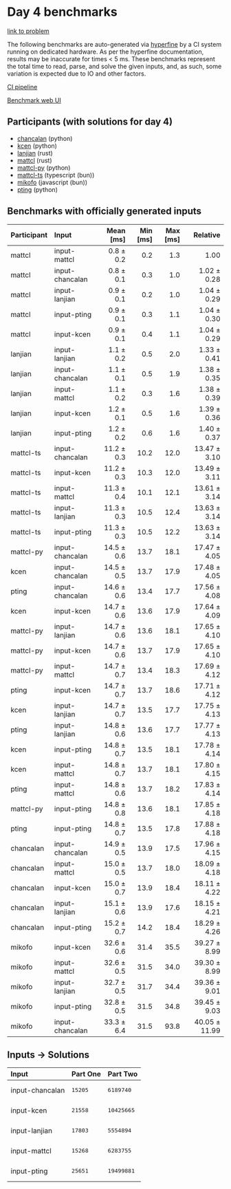 # Day 4 benchmarks

[link to problem](https://adventofcode.com/2023/day/4)

The following benchmarks are auto-generated via
[hyperfine](https://github.com/sharkdp/hyperfine) by a CI system running on
dedicated hardware. As per the hyperfine documentation, results may be
inaccurate for times < 5 ms. These benchmarks represent the total time to read,
parse, and solve the given inputs, and, as such, some variation is expected due
to IO and other factors.

[CI pipeline](http://ci.papercode.net:8080/teams/main/pipelines/aoc2023)

[Benchmark web UI](https://aoc.ancalagon.black)


## Participants (with solutions for day 4)

- [chancalan](https://github.com/chancalan/aoc2023) (python)
- [kcen](https://github.com/kcen/aoc2023) (python)
- [lanjian](https://github.com/lanjian/aoc-2023) (rust)
- [mattcl](https://github.com/mattcl/aoc2023) (rust)
- [mattcl-py](https://github.com/mattcl/aoc2023-py) (python)
- [mattcl-ts](https://github.com/mattcl/aoc2023-js) (typescript (bun))
- [mikofo](https://github.com/mikofo/advent-of-code-2023) (javascript (bun))
- [pting](https://github.com/pting/aoc2023) (python)


## Benchmarks with officially generated inputs

| Participant | Input | Mean [ms] | Min [ms] | Max [ms] | Relative |
|:---|:---|---:|---:|---:|---:|
| mattcl | input-mattcl | 0.8 ± 0.2 | 0.2 | 1.3 | 1.00 |
| mattcl | input-chancalan | 0.8 ± 0.1 | 0.3 | 1.0 | 1.02 ± 0.28 |
| mattcl | input-lanjian | 0.9 ± 0.1 | 0.2 | 1.0 | 1.04 ± 0.29 |
| mattcl | input-pting | 0.9 ± 0.1 | 0.3 | 1.1 | 1.04 ± 0.30 |
| mattcl | input-kcen | 0.9 ± 0.1 | 0.4 | 1.1 | 1.04 ± 0.29 |
| lanjian | input-lanjian | 1.1 ± 0.2 | 0.5 | 2.0 | 1.33 ± 0.41 |
| lanjian | input-chancalan | 1.1 ± 0.1 | 0.5 | 1.9 | 1.38 ± 0.35 |
| lanjian | input-mattcl | 1.1 ± 0.2 | 0.3 | 1.6 | 1.38 ± 0.39 |
| lanjian | input-kcen | 1.2 ± 0.1 | 0.5 | 1.6 | 1.39 ± 0.36 |
| lanjian | input-pting | 1.2 ± 0.2 | 0.6 | 1.6 | 1.40 ± 0.37 |
| mattcl-ts | input-chancalan | 11.2 ± 0.3 | 10.2 | 12.0 | 13.47 ± 3.10 |
| mattcl-ts | input-kcen | 11.2 ± 0.3 | 10.3 | 12.0 | 13.49 ± 3.11 |
| mattcl-ts | input-mattcl | 11.3 ± 0.4 | 10.1 | 12.1 | 13.61 ± 3.14 |
| mattcl-ts | input-lanjian | 11.3 ± 0.3 | 10.5 | 12.4 | 13.63 ± 3.14 |
| mattcl-ts | input-pting | 11.3 ± 0.3 | 10.5 | 12.2 | 13.63 ± 3.14 |
| mattcl-py | input-chancalan | 14.5 ± 0.6 | 13.7 | 18.1 | 17.47 ± 4.05 |
| kcen | input-chancalan | 14.5 ± 0.5 | 13.7 | 17.9 | 17.48 ± 4.05 |
| pting | input-chancalan | 14.6 ± 0.6 | 13.4 | 17.7 | 17.56 ± 4.08 |
| kcen | input-kcen | 14.7 ± 0.6 | 13.6 | 17.9 | 17.64 ± 4.09 |
| mattcl-py | input-lanjian | 14.7 ± 0.6 | 13.6 | 18.1 | 17.65 ± 4.10 |
| mattcl-py | input-kcen | 14.7 ± 0.6 | 13.7 | 17.9 | 17.65 ± 4.10 |
| mattcl-py | input-mattcl | 14.7 ± 0.7 | 13.4 | 18.3 | 17.69 ± 4.12 |
| pting | input-kcen | 14.7 ± 0.7 | 13.7 | 18.6 | 17.71 ± 4.12 |
| kcen | input-lanjian | 14.7 ± 0.7 | 13.5 | 17.7 | 17.75 ± 4.13 |
| pting | input-lanjian | 14.8 ± 0.6 | 13.6 | 17.7 | 17.77 ± 4.13 |
| kcen | input-pting | 14.8 ± 0.7 | 13.5 | 18.1 | 17.78 ± 4.14 |
| kcen | input-mattcl | 14.8 ± 0.7 | 13.7 | 18.1 | 17.80 ± 4.15 |
| pting | input-mattcl | 14.8 ± 0.6 | 13.7 | 18.2 | 17.83 ± 4.14 |
| mattcl-py | input-pting | 14.8 ± 0.8 | 13.6 | 18.1 | 17.85 ± 4.18 |
| pting | input-pting | 14.8 ± 0.7 | 13.5 | 17.8 | 17.88 ± 4.18 |
| chancalan | input-chancalan | 14.9 ± 0.5 | 13.9 | 17.5 | 17.96 ± 4.15 |
| chancalan | input-mattcl | 15.0 ± 0.5 | 13.7 | 18.0 | 18.09 ± 4.18 |
| chancalan | input-kcen | 15.0 ± 0.7 | 13.9 | 18.4 | 18.11 ± 4.22 |
| chancalan | input-lanjian | 15.1 ± 0.6 | 13.9 | 17.6 | 18.15 ± 4.21 |
| chancalan | input-pting | 15.2 ± 0.7 | 14.2 | 18.4 | 18.29 ± 4.26 |
| mikofo | input-kcen | 32.6 ± 0.6 | 31.4 | 35.5 | 39.27 ± 8.99 |
| mikofo | input-mattcl | 32.6 ± 0.5 | 31.5 | 34.0 | 39.30 ± 8.99 |
| mikofo | input-lanjian | 32.7 ± 0.5 | 31.7 | 34.4 | 39.36 ± 9.01 |
| mikofo | input-pting | 32.8 ± 0.5 | 31.5 | 34.8 | 39.45 ± 9.03 |
| mikofo | input-chancalan | 33.3 ± 6.4 | 31.5 | 93.8 | 40.05 ± 11.99 |


## Inputs -> Solutions

| Input | Part One | Part Two |
|:---|:---|:---|
|input-chancalan|<pre>15205</pre>|<pre>6189740</pre>|
|input-kcen|<pre>21558</pre>|<pre>10425665</pre>|
|input-lanjian|<pre>17803</pre>|<pre>5554894</pre>|
|input-mattcl|<pre>15268</pre>|<pre>6283755</pre>|
|input-pting|<pre>25651</pre>|<pre>19499881</pre>|